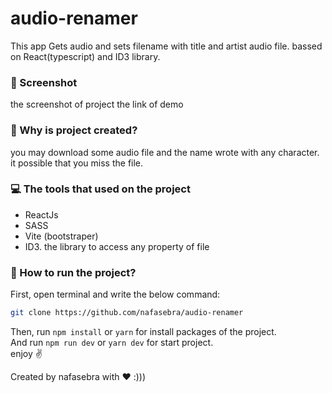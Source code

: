 # audio-renamer
This app Gets audio and sets filename with title and artist audio file. bassed on React(typescript) and ID3 library.
<br>

### 📸 Screenshot
the screenshot of project
the link of demo

### 🤔 Why is project created? 
you may download some audio file and the name wrote with any character.
it possible that you miss the file.

### 💻 The tools that used on the project
- ReactJs
- SASS
- Vite (bootstraper) 
- ID3. the library to access any property of file

### 👀 How to run the project?
First, open terminal and write the below command:
```bash
git clone https://github.com/nafasebra/audio-renamer
``` 
Then, run `npm install` or `yarn` for install packages of the project.
<br />
And run `npm run dev` or `yarn dev` for start project.
<br/>
enjoy ✌ 


Created by nafasebra with ❤ :)))


